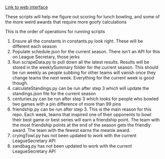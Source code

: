 [Link to web interface](/lunchBowling/www)

These scripts will help me figure out scoring for lunch bowling, and some of the more weird awards that require more goofy calculations

This is the order of operations for running scripts
1. Ensure all the constants in constants.py look right. These will be different each season
2. Populate schedule.json for the current season. There isn't an API for this on League Secretary, those jerks
3. Run scrapeData.py to pull down all the latest results. Results will be stored in the weeklySummary folder for the current season. This should be run weekly as people subbing for other teams will vanish once they change teams the next week. Everything for the current week is good though.
4. calculateStandings.py can be run after step 3 which will update the standings.json file for the current season
5. centuries.py can be run after step 3 which looks for people who bowled two games with a pin difference of more than 99 pins
6. friendship.py can be run after step 3. This is the main reason for this repo. Each week, teams that inspired one of their opponents to bowl their best game or best series will earn a friendship point. The team with the most friendship points at the end of the season gets the friendly award. The team with the fewest earns the meanie award.
7. cryingTowl.py has not been updated to work with the current LeagueSecretary API
8. sandbag.py has not been updated to work with the current LeagueSecretary API
